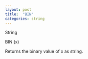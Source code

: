 ```yaml
---
layout: post
title:  "BIN"
categories: string
---
```

String

BIN (x)

Returns the binary value of x as string.

